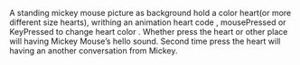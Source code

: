A standing mickey mouse picture as background  hold a color heart(or more different size hearts),
writhing an animation heart code , mousePressed or KeyPressed to change heart color .
Whether press the heart or other place will having Mickey Mouse’s hello sound.
Second time press the heart will having an another conversation from Mickey.
